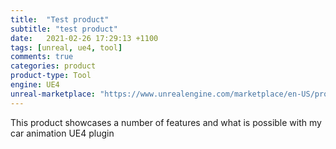 ```yaml
---
title:  "Test product"
subtitle: "test product"
date:   2021-02-26 17:29:13 +1100
tags: [unreal, ue4, tool]
comments: true
categories: product
product-type: Tool
engine: UE4
unreal-marketplace: "https://www.unrealengine.com/marketplace/en-US/product/monster-sounds-pack"
---
```


This product showcases a number of features and what is possible with my car animation UE4 plugin